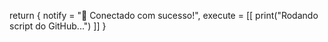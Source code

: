 return {
    notify = "👋 Conectado com sucesso!",
    execute = [[
        print("Rodando script do GitHub...")
    ]]
}

